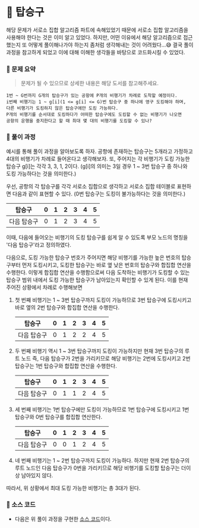 # 🛬 탑승구

해당 문제가 서로소 집합 알고리즘 파트에 속해있었기 때문에 서로소 집합 알고리즘을 사용해야 한다는 것은 이미 알고 있었다. 하지만, 어떤 이유에서 해당 알고리즘으로 접근했는지 또 어떻게 풀이해나가야 하는지 좀처럼 생각해내는 것이 어려웠다...😅 결국 풀이 과정을 참고하게 되었고 이에 대해 이해한 생각들을 바탕으로 코드화시킬 수 있었다.

### 🔸 문제 요약

> 문제가 될 수 있으므로 상세한 내용은 해당 도서를 참고해주세요.

    1번 ~ G번까지 G개의 탑승구가 있는 공항에 P개의 비행기가 차례로 도착할 예정이다.
    i번째 비행기는 1 ~ g[i](1 <= g[i] <= G)번 탑승구 중 하나에 영구 도킹해야 하며,
    다른 비행기가 도킹하지 않은 탑승구에만 도킹 가능하다.
    P개의 비행기를 순서대로 도킹하다가 어떠한 탑승구에도 도킹할 수 없는 비행기가 나오면
    공항의 운행을 중지한다고 할 때 최대 몇 대의 비행기를 도킹할 수 있나?

### 🔸 풀이 과정

예시를 통해 풀이 과정을 알아보도록 하자. 공항에 존재하는 탑승구는 5개라고 가정하고 4대의 비행기가 차례로 들어온다고 생각해보자. 또, 주어지는 각 비행기가 도킹 가능한 탑승구 g[i]는 각각 3, 3, 1, 2이다. (g[i]의 의미는 3일 경우 1 ~ 3번 탑승구 중 하나와 도킹 가능하다는 것을 의미한다.)

우선, 공항의 각 탑승구를 각각 서로소 집합으로 생각하고 서로소 집합 테이블로 표현하면 다음과 같이 표현할 수 있다. (0번 탑승구는 도킹이 불가능하다는 것을 의미한다.)

|   탑승구    |  0  |  1  |  2  |  3  |  4  |  5  |
| :---------: | :-: | :-: | :-: | :-: | :-: | :-: |
| 다음 탑승구 |  0  |  1  |  2  |  3  |  4  |  5  |

이때, 다음에 들어오는 비행기의 도킹 탑승구를 쉽게 알 수 있도록 부모 노드의 명칭을 '다음 탑승구'라고 정의하였다.

다음으로, 도킹 가능한 탑승구 번호가 주어지면 해당 비행기를 가능한 높은 번호의 탑승구부터 먼저 도킹시키고, 도킹한 탑승구는 바로 옆 낮은 번호의 탑승구와 합집합 연산을 수행한다. 이렇게 합집합 연산을 수행함으로써 다음 도착하는 비행기가 도킹할 수 있는 탑승구 범위 내에서 도킹 가능한 탑승구가 남아있는지 확인할 수 있게 된다. 이를 현재 주어진 상황에서 차례로 수행해보면

1. 첫 번째 비행기는 1 ~ 3번 탑승구까지 도킹이 가능하므로 3번 탑승구에 도킹시키고 바로 옆의 2번 탑승구와 합집합 연산을 수행한다.

   |   탑승구    |  0  |  1  |  2  |  3  |  4  |  5  |
   | :---------: | :-: | :-: | :-: | :-: | :-: | :-: |
   | 다음 탑승구 |  0  |  1  |  2  |  2  |  4  |  5  |

2. 두 번째 비행기 역시 1 ~ 3번 탑승구까지 도킹이 가능하지만 현재 3번 탑승구의 루트 노드 즉, 다음 탑승구가 2번을 가리키므로 해당 비행기는 2번에 도킹시키고 2번 탑승구는 1번 탑승구와 합집합 연산을 수행한다.

   |   탑승구    |  0  |  1  |  2  |  3  |  4  |  5  |
   | :---------: | :-: | :-: | :-: | :-: | :-: | :-: |
   | 다음 탑승구 |  0  |  1  |  1  |  2  |  4  |  5  |

3. 세 번째 비행기는 1번 탑승구에만 도킹이 가능하므로 1번 탑승구에 도킹시키고 1번 탑승구와 0번 탑승구를 합집합 연산한다.

   |   탑승구    |  0  |  1  |  2  |  3  |  4  |  5  |
   | :---------: | :-: | :-: | :-: | :-: | :-: | :-: |
   | 다음 탑승구 |  0  |  0  |  1  |  2  |  4  |  5  |

4. 네 번째 비행기는 1 ~ 2번 탑승구까지 도킹이 가능하다. 하지만 현재 2번 탑승구의 루트 노드인 다음 탑승구가 0번을 가리키므로 해당 비행기를 도킹할 탑승구는 더이상 남아있지 않다.

따라서, 위 상황에서 최대 도킹 가능한 비행기는 총 3대가 된다.

### 🔸 소스 코드

- 다음은 위 풀이 과정을 구현한 [소스 코드](gate.py)이다.
